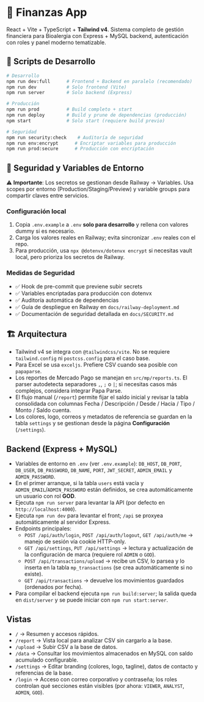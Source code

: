 # 🏦 Finanzas App

React + Vite + TypeScript + **Tailwind v4**. Sistema completo de gestión financiera para Bioalergia con Express + MySQL backend, autenticación con roles y panel moderno tematizable.

## 🚀 Scripts de Desarrollo

```bash
# Desarrollo
npm run dev:full      # Frontend + Backend en paralelo (recomendado)
npm run dev           # Solo frontend (Vite)
npm run server        # Solo backend (Express)

# Producción
npm run prod          # Build completo + start
npm run deploy        # Build y prune de dependencias (producción)
npm start             # Solo start (requiere build previo)

# Seguridad
npm run security:check    # Auditoría de seguridad
npm run env:encrypt      # Encriptar variables para producción
npm run prod:secure      # Producción con encriptación
```

## 🔐 Seguridad y Variables de Entorno

⚠️ **Importante**: Los secretos se gestionan desde Railway → Variables. Usa scopes por entorno (Production/Staging/Preview) y variable groups para compartir claves entre servicios.

### Configuración local
1. Copia `.env.example` a `.env` **solo para desarrollo** y rellena con valores dummy si es necesario.
2. Carga los valores reales en Railway; evita sincronizar `.env` reales con el repo.
3. Para producción, usa `npx @dotenvx/dotenvx encrypt` si necesitas vault local, pero prioriza los secretos de Railway.

### Medidas de Seguridad
- ✅ Hook de pre-commit que previene subir secrets
- ✅ Variables encriptadas para producción con dotenvx
- ✅ Auditoría automática de dependencias
- ✅ Guía de despliegue en Railway en `docs/railway-deployment.md`
- ✅ Documentación de seguridad detallada en `docs/SECURITY.md`

## 🏗️ Arquitectura
- Tailwind v4 se integra con `@tailwindcss/vite`. No se requiere `tailwind.config` ni `postcss.config` para el caso base.
- Para Excel se usa `exceljs`. Prefiere CSV cuando sea posible con `papaparse`.
- Los reportes de Mercado Pago se manejan en `src/mp/reports.ts`. El parser autodetecta separadores `,`, `;` o `|`; si necesitas casos más complejos, considera integrar Papa Parse.
- El flujo manual (`/report`) permite fijar el saldo inicial y revisar la tabla consolidada con columnas Fecha / Descripción / Desde / Hacia / Tipo / Monto / Saldo cuenta.
- Los colores, logo, correos y metadatos de referencia se guardan en la tabla `settings` y se gestionan desde la página **Configuración** (`/settings`).

## Backend (Express + MySQL)
- Variables de entorno en `.env` (ver `.env.example`): `DB_HOST`, `DB_PORT`, `DB_USER`, `DB_PASSWORD`, `DB_NAME`, `PORT`, `JWT_SECRET`, `ADMIN_EMAIL` y `ADMIN_PASSWORD`.
- En el primer arranque, si la tabla `users` está vacía y `ADMIN_EMAIL`/`ADMIN_PASSWORD` están definidos, se crea automáticamente un usuario con rol **GOD**.
- Ejecuta `npm run server` para levantar la API (por defecto en `http://localhost:4000`).
- Ejecuta `npm run dev` para levantar el front; `/api` se proxyea automáticamente al servidor Express.
- Endpoints principales:
  - `POST /api/auth/login`, `POST /api/auth/logout`, `GET /api/auth/me` → manejo de sesión vía cookie HTTP-only.
  - `GET /api/settings`, `PUT /api/settings` → lectura y actualización de la configuración de marca (requiere rol `ADMIN` o `GOD`).
  - `POST /api/transactions/upload` → recibe un CSV, lo parsea y lo inserta en la tabla `mp_transactions` (se crea automáticamente si no existe).
  - `GET /api/transactions` → devuelve los movimientos guardados (ordenados por fecha).
- Para compilar el backend ejecuta `npm run build:server`; la salida queda en `dist/server` y se puede iniciar con `npm run start:server`.

## Vistas
- `/` → Resumen y accesos rápidos.
- `/report` → Vista local para analizar CSV sin cargarlo a la base.
- `/upload` → Subir CSV a la base de datos.
- `/data` → Consultar los movimientos almacenados en MySQL con saldo acumulado configurable.
- `/settings` → Editar branding (colores, logo, tagline), datos de contacto y referencias de la base.
- `/login` → Acceso con correo corporativo y contraseña; los roles controlan qué secciones están visibles (por ahora: `VIEWER`, `ANALYST`, `ADMIN`, `GOD`).
